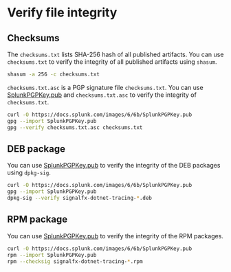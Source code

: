 # Verify file integrity

## Checksums

The `checksums.txt` lists SHA-256 hash of all published artifacts.
You can use `checksums.txt` to verify the integrity of all published artifacts
using `shasum`.

```bash
shasum -a 256 -c checksums.txt
```

`checksums.txt.asc` is a PGP signature file `checksums.txt`.
You can use [SplunkPGPKey.pub](https://docs.splunk.com/images/6/6b/SplunkPGPKey.pub)
and `checksums.txt.asc` to verify the integrity of `checksums.txt`.

```bash
curl -O https://docs.splunk.com/images/6/6b/SplunkPGPKey.pub
gpg --import SplunkPGPKey.pub
gpg --verify checksums.txt.asc checksums.txt
```

## DEB package

You can use [SplunkPGPKey.pub](https://docs.splunk.com/images/6/6b/SplunkPGPKey.pub)
to verify the integrity of the DEB packages using `dpkg-sig`.

```bash
curl -O https://docs.splunk.com/images/6/6b/SplunkPGPKey.pub
gpg --import SplunkPGPKey.pub
dpkg-sig --verify signalfx-dotnet-tracing-*.deb
```

## RPM package

You can use [SplunkPGPKey.pub](https://docs.splunk.com/images/6/6b/SplunkPGPKey.pub)
to verify the integrity of the RPM packages.

```bash
curl -O https://docs.splunk.com/images/6/6b/SplunkPGPKey.pub
rpm --import SplunkPGPKey.pub
rpm --checksig signalfx-dotnet-tracing-*.rpm
```
